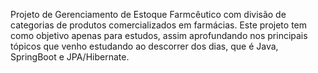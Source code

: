 Projeto de Gerenciamento de Estoque Farmcêutico com divisão de categorias de produtos comercializados em farmácias.
Este projeto tem como objetivo apenas para estudos, assim aprofundando nos principais tópicos que venho estudando ao descorrer dos dias, que é Java, SpringBoot e JPA/Hibernate.
